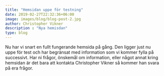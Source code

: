 ```yaml
---
title: "Hemsidan uppe för testning"
date: 2019-02-27T22:32:36+06:00
image: images/blog/blog-post-2.jpg
author: Christopher Vikner
description : "Nya hemisdan"
type: blog
---
```


Nu har vi snart en fullt fungerande hemsida på gång. Den ligger just nu uppe för test och har begränsat med information som vi kommer fylla på successivt. Har ni frågor, önskemål om information, eller något annat kring hemsidan är det bara att kontakta Christopher Vikner så kommer han svara på era frågor.